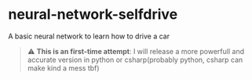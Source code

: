 # neural-network-selfdrive

A basic neural network to learn how to drive a car

> :warning: **This is an first-time attempt**: I will release a more powerfull and accurate version in python or csharp(probably python, csharp can make kind a mess tbf)
